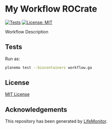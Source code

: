 # My Workflow ROCrate

[![Tests](https://github.com/kikkomep/test-galaxy-wf/workflows/wftest.yml/badge.svg?branch=master)](https://github.com/kikkomep/test-galaxy-wf/actions/workflows/wftest.yml?query=branch%3Amaster)
[![License: MIT](https://img.shields.io/badge/License-MIT-yellow.svg)](https://opensource.org/licenses/MIT)


Workflow Description

## Tests

Run as:

```bash
planemo test --biocontainers workflow.ga
```

## License

[MIT License](../master/LICENSE)

## Acknowledgements

This repository has been generated by [LifeMonitor](https://lifemonitor.eu).
<!--
If you use this repository in a paper, don't forget to give credits to the authors 
by citing the URL of [LifeMonitor](https://lifemonitor.eu).
-->
